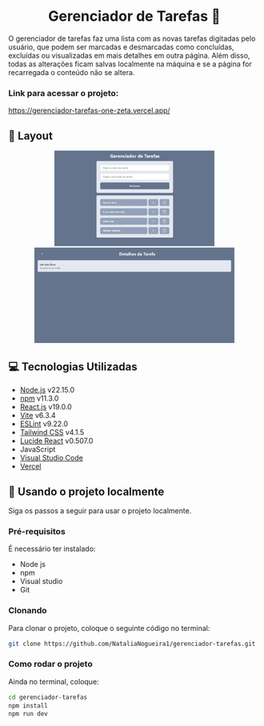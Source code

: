 <h1 align="center">Gerenciador de Tarefas 📄</h1>
O gerenciador de tarefas faz uma lista com as novas tarefas digitadas pelo usuário, que podem ser marcadas e desmarcadas como concluídas, excluídas ou visualizadas em mais detalhes em outra página. Além disso, todas as alterações ficam salvas localmente na máquina e se a página for recarregada o conteúdo não se altera.

### Link para acessar o projeto:
https://gerenciador-tarefas-one-zeta.vercel.app/

<h2>🎨 Layout</h2>

<p align="center">
    <img src="./.github/page1.jpg" alt="Image Example" width="320px">
    <img src="./.github/page2.jpg" alt="Image Example" width="400px">
</p>

## 💻 Tecnologias Utilizadas
- [Node.js](https://nodejs.org/) v22.15.0
- [npm](https://www.npmjs.com/) v11.3.0
- [React.js](https://react.dev/) v19.0.0
- [Vite](https://vitejs.dev/) v6.3.4
- [ESLint](https://eslint.org/) v9.22.0
- [Tailwind CSS](https://tailwindcss.com/) v4.1.5
- [Lucide React](https://lucide.dev/) v0.507.0
- JavaScript
- [Visual Studio Code](https://code.visualstudio.com/)
- [Vercel](https://vercel.com/)

<h2>📁 Usando o projeto localmente</h2>

Siga os passos a seguir para usar o projeto localmente.

<h3>Pré-requisitos</h3>

É necessário ter instalado:

* Node js
* npm
* Visual studio
* Git

<h3>Clonando</h3>

Para clonar o projeto, coloque o seguinte código no terminal:

```bash
git clone https://github.com/NataliaNogueira1/gerenciador-tarefas.git
```

<h3>Como rodar o projeto</h3>

Ainda no terminal, coloque:

```bash
cd gerenciador-tarefas
npm install
npm run dev
```
